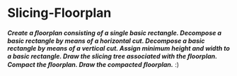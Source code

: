 # Slicing-Floorplan
 ***Create a ﬂoorplan consisting of a single basic rectangle.
 Decompose a basic rectangle by means of a horizontal cut.
 Decompose a basic rectangle by means of a vertical cut.
 Assign minimum height and width to a basic rectangle.
 Draw the slicing tree associated with the ﬂoorplan.
 Compact the ﬂoorplan. Draw the compacted ﬂoorplan.***
 :)
